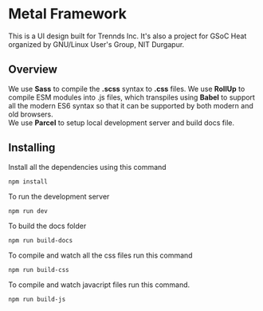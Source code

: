 # Metal Framework
This is a UI design built for Trennds Inc.
It's also a project for GSoC Heat organized by GNU/Linux User's Group, NIT Durgapur.

## Overview
We use **Sass** to compile the **.scss** syntax to **.css** files.
We use **RollUp**  to compile ESM modules into .js files, which transpiles using **Babel** to support all the modern ES6 syntax so that it can be supported by both modern and old browsers.  
We use **Parcel** to setup local development server and build docs file.


## Installing
Install all the dependencies using this command
```
npm install
```
To run the development server
```
npm run dev
```
To build the docs folder
```
npm run build-docs
```

To compile and watch all the css files run this command
```
npm run build-css
```
To compile and watch javacript files run this command.
```
npm run build-js
```
